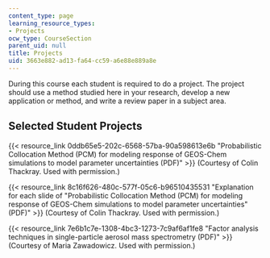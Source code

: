 ```yaml
---
content_type: page
learning_resource_types:
- Projects
ocw_type: CourseSection
parent_uid: null
title: Projects
uid: 3663e882-ad13-fa64-cc59-a6e88e889a8e
---
```


During this course each student is required to do a project. The project should use a method studied here in your research, develop a new application or method, and write a review paper in a subject area.

Selected Student Projects
-------------------------

{{< resource_link 0ddb65e5-202c-6568-57ba-90a598613e6b "Probabilistic Collocation Method (PCM) for modeling response of GEOS-Chem simulations to model parameter uncertainties (PDF)" >}} (Courtesy of Colin Thackray. Used with permission.)

{{< resource_link 8c16f626-480c-577f-05c6-b96510435531 "Explanation for each slide of \"Probabilistic Collocation Method (PCM) for modeling response of GEOS-Chem simulations to model parameter uncertainties\" (PDF)" >}} (Courtesy of Colin Thackray. Used with permission.)

{{< resource_link 7e6b1c7e-1308-4bc3-1273-7c9af6af1fe8 "Factor analysis techniques in single-particle aerosol mass spectrometry (PDF)" >}} (Courtesy of Maria Zawadowicz. Used with permission.)